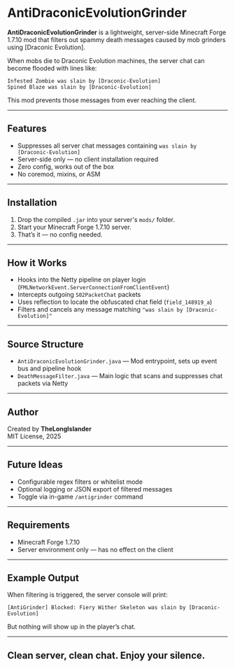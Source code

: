 # AntiDraconicEvolutionGrinder

**AntiDraconicEvolutionGrinder** is a lightweight, server-side Minecraft Forge 1.7.10 mod that filters out spammy death messages caused by mob grinders using [Draconic Evolution].

When mobs die to Draconic Evolution machines, the server chat can become flooded with lines like:

```
Infested Zombie was slain by [Draconic-Evolution]
Spined Blaze was slain by [Draconic-Evolution]
```

This mod prevents those messages from ever reaching the client.

---

## Features

- Suppresses all server chat messages containing `was slain by [Draconic-Evolution]`
- Server-side only — no client installation required
- Zero config, works out of the box
- No coremod, mixins, or ASM

---

## Installation

1. Drop the compiled `.jar` into your server's `mods/` folder.
2. Start your Minecraft Forge 1.7.10 server.
3. That’s it — no config needed.

---

## How it Works

- Hooks into the Netty pipeline on player login (`FMLNetworkEvent.ServerConnectionFromClientEvent`)
- Intercepts outgoing `S02PacketChat` packets
- Uses reflection to locate the obfuscated chat field (`field_148919_a`)
- Filters and cancels any message matching `"was slain by [Draconic-Evolution]"`

---

## Source Structure

- `AntiDraconicEvolutionGrinder.java` — Mod entrypoint, sets up event bus and pipeline hook
- `DeathMessageFilter.java` — Main logic that scans and suppresses chat packets via Netty

---

## Author

Created by **TheLongIslander**  
MIT License, 2025

---

## Future Ideas

- Configurable regex filters or whitelist mode
- Optional logging or JSON export of filtered messages
- Toggle via in-game `/antigrinder` command

---

## Requirements

- Minecraft Forge 1.7.10
- Server environment only — has no effect on the client

---

## Example Output

When filtering is triggered, the server console will print:

```
[AntiGrinder] Blocked: Fiery Wither Skeleton was slain by [Draconic-Evolution]
```

But nothing will show up in the player’s chat.

---

## Clean server, clean chat. Enjoy your silence.
